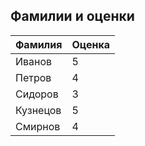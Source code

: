 <!DOCTYPE html>
<html>
<head>
<title>Таблица с фамилиями и оценками</title>
<style>
  table {
    width: 100%;
    border-collapse: collapse;
    margin-bottom: 20px; /* Добавляет отступ снизу таблицы */
  }

  th, td {
    border: 1px solid #ddd;
    padding: 8px;
    text-align: left;
  }

  th {
    background-color: #f2f2f2;
    font-weight: bold;
  }

  tr:nth-child(even) { /* Чередующиеся цвета строк */
    background-color: #f9f9f9;
  }

  /* Дополнительные стили для красоты */
  h2 {
      margin-top: 30px;
      margin-bottom: 15px;
  }
</style>
</head>
<body>

<h2>Фамилии и оценки</h2>

<table>
  <thead>
    <tr>
      <th>Фамилия</th>
      <th>Оценка</th>
    </tr>
  </thead>
  <tbody>
    <tr>
      <td>Иванов</td>
      <td>5</td>
    </tr>
    <tr>
      <td>Петров</td>
      <td>4</td>
    </tr>
    <tr>
      <td>Сидоров</td>
      <td>3</td>
    </tr>
    <tr>
      <td>Кузнецов</td>
      <td>5</td>
    </tr>
    <tr>
      <td>Смирнов</td>
      <td>4</td>
    </tr>
  </tbody>
</table>

</body>
</html>
